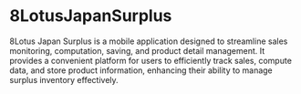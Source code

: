 # 8LotusJapanSurplus
 8Lotus Japan Surplus is a mobile application designed to streamline sales monitoring, computation, saving, and product detail management. It provides a convenient platform for users to efficiently track sales, compute data, and store product information, enhancing their ability to manage surplus inventory effectively.
